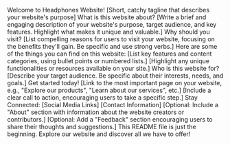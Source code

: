 Welcome to Headphones Website!
[Short, catchy tagline that describes your website's purpose]
What is this website about?
[Write a brief and engaging description of your website's purpose, target audience, and key features. Highlight what makes it unique and valuable.]
Why should you visit?
[List compelling reasons for users to visit your website, focusing on the benefits they'll gain. Be specific and use strong verbs.]
Here are some of the things you can find on this website:
[List key features and content categories, using bullet points or numbered lists.]
[Highlight any unique functionalities or resources available on your site.]
Who is this website for?
[Describe your target audience. Be specific about their interests, needs, and goals.]
Get started today!
[Link to the most important page on your website, e.g., "Explore our products", "Learn about our services", etc.]
[Include a clear call to action, encouraging users to take a specific step.]
Stay Connected:
[Social Media Links]
[Contact Information]
[Optional: Include a "About" section with information about the website creators or contributors.]
[Optional: Add a "Feedback" section encouraging users to share their thoughts and suggestions.]
This README file is just the beginning. Explore our website and discover all we have to offer!

